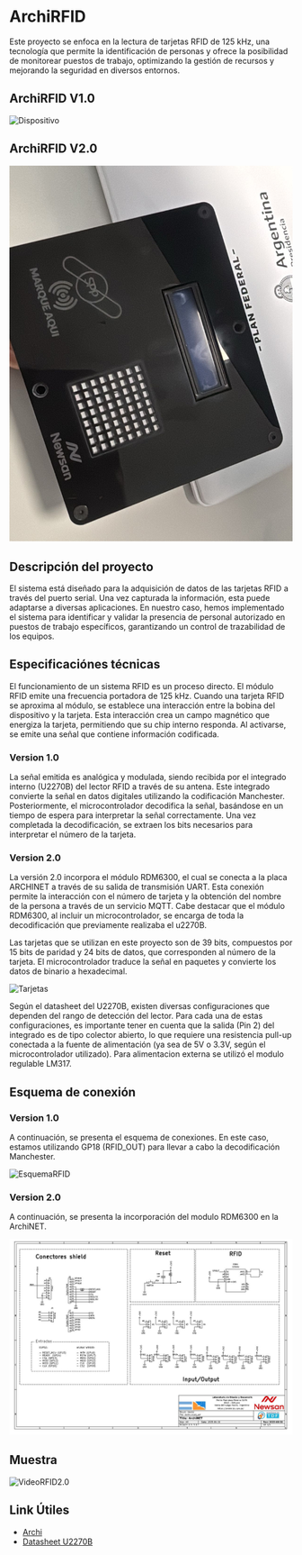 <h1>ArchiRFID</h1>

Este proyecto se enfoca en la lectura de tarjetas RFID de 125 kHz, una tecnología que permite la identificación de personas y ofrece la posibilidad de monitorear puestos de trabajo, optimizando la gestión de recursos y mejorando la seguridad en diversos entornos.
<h2>ArchiRFID V1.0</h2>

![Dispositivo](https://github.com/user-attachments/assets/ac94115c-2ae0-4c97-981d-bc202c954b77)
<h2>ArchiRFID V2.0</h2>

![Dispositivo](Img/Dispositivo2.0.jpeg)


<h2>Descripción del proyecto</h2>

El sistema está diseñado para la adquisición de datos de las tarjetas RFID a través del puerto serial. Una vez capturada la información, esta puede adaptarse a diversas aplicaciones. En nuestro caso, hemos implementado el sistema para identificar y validar la presencia de personal autorizado en puestos de trabajo específicos, garantizando un control de trazabilidad de los equipos.

<h2>Especificaciónes técnicas </h2>

El funcionamiento de un sistema RFID es un proceso directo. El módulo RFID emite una frecuencia portadora de 125 kHz. Cuando una tarjeta RFID se aproxima al módulo, se establece una interacción entre la bobina del dispositivo y la tarjeta. Esta interacción crea un campo magnético que energiza la tarjeta, permitiendo que su chip interno responda. Al activarse, se emite una señal que contiene información codificada.

<h3>Version 1.0</h3>

La señal emitida es analógica y modulada, siendo recibida por el integrado interno (U2270B) del lector RFID a través de su antena. Este integrado convierte la señal en datos digitales utilizando la codificación Manchester. Posteriormente, el microcontrolador decodifica la señal, basándose en un tiempo de espera para interpretar la señal correctamente. Una vez completada la decodificación, se extraen los bits necesarios para interpretar el número de la tarjeta.

<h3>Version 2.0</h3>

La versión 2.0 incorpora el módulo RDM6300, el cual se conecta a la placa ARCHINET a través de su salida de transmisión UART. Esta conexión permite la interacción con el número de tarjeta y la obtención del nombre de la persona a través de un servicio MQTT. Cabe destacar que el módulo RDM6300, al incluir un microcontrolador, se encarga de toda la decodificación que previamente realizaba el u2270B.


Las tarjetas que se utilizan en este proyecto son de 39 bits, compuestos por 15 bits de paridad y 24 bits de datos, que corresponden al número de la tarjeta. El microcontrolador traduce la señal en paquetes y convierte los datos de binario a hexadecimal.

![Tarjetas](https://github.com/user-attachments/assets/82ef57ea-9a2f-4d34-a169-16970ca9f5b9)

Según el datasheet del U2270B, existen diversas configuraciones que dependen del rango de detección del lector. Para cada una de estas configuraciones, es importante tener en cuenta que la salida (Pin 2) del integrado es de tipo colector abierto, lo que requiere una resistencia pull-up conectada a la fuente de alimentación (ya sea de 5V o 3.3V, según el microcontrolador utilizado). Para alimentacion externa se utilizó el modulo regulable LM317.

<h2>Esquema de conexión</h2>

<h3>Version 1.0</h3>
A continuación, se presenta el esquema de conexiones. En este caso, estamos utilizando GP18 (RFID_OUT) para llevar a cabo la decodificación Manchester.

![EsquemaRFID](https://github.com/user-attachments/assets/4c9f6bc3-1960-4ea7-94b2-a67a3d547724)

<h3>Version 2.0</h3>

A continuación, se presenta la incorporación del modulo RDM6300 en la ArchiNET.

![EsquemaRFID2.0](Img/RFIDV2.JPG)

<h2>Muestra</h2>

![VideoRFID2.0](Img/test.mp4.gif)

<h2>Link Útiles</h2>

- [Archi](https://archikids.com.ar/)
- [Datasheet U2270B](https://www.farnell.com/datasheets/94393.pdf)
